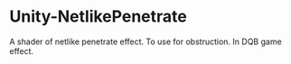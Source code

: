 # Unity-NetlikePenetrate
A shader of netlike penetrate effect. To use for obstruction. In DQB game effect.
